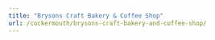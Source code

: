 ```yaml
---
title: "Brysons Craft Bakery & Coffee Shop"
url: /cockermouth/brysons-craft-bakery-and-coffee-shop/
---
```


